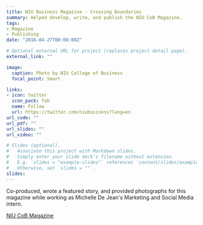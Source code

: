 ```yaml
---
title: NIU Business Magazine - Crossing Boundaries
summary: Helped develop, write, and publish the NIU CoB Magazine.
tags:
- Magazine
- Publishing
date: "2016-04-27T00:00:00Z"

# Optional external URL for project (replaces project detail page).
external_link: ""

image:
  caption: Photo by NIU College of Business
  focal_point: Smart

links:
- icon: twitter
  icon_pack: fab
  name: Follow
  url: https://twitter.com/niubusiness?lang=en
url_code: ""
url_pdf: ""
url_slides: ""
url_video: ""

# Slides (optional).
#   Associate this project with Markdown slides.
#   Simply enter your slide deck's filename without extension.
#   E.g. `slides = "example-slides"` references `content/slides/example-slides.md`.
#   Otherwise, set `slides = ""`.
slides: 
---
```


Co-produced, wrote a featured story, and provided photographs for this magazine while working as Michelle De Jean's Marketing and Social Media intern. 

[NIU CoB Magazine](https://issuu.com/northernillinoisuniversity/docs/48936_niu_business_magazine_bb_v8_s?e=1858810%2F55596148)
